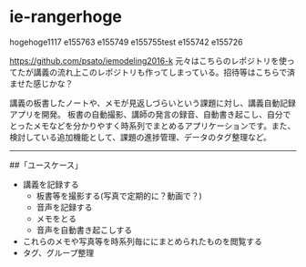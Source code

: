 # ie-rangerhoge
hogehoge1117
e155763
e155749
e155755test
e155742
e155726

https://github.com/psato/iemodeling2016-k
元々はこちらのレポジトリを使ってたが講義の流れ上このレポジトリも作ってしまっている。招待等はこちらで済ませた感じかな？


講義の板書したノートや、メモが見返しづらいという課題に対し、講義自動記録アプリを開発。
板書の自動撮影、講師の発言の録音、自動書き起こし、自分でとったメモなどを分かりやすく時系列でまとめるアプリケーションです。また、検討している追加機能として、課題の進捗管理、データのタグ整理など。

---

##「ユースケース」

- 講義を記録する
  - 板書等を撮影する(写真で定期的に？動画で？)
  - 音声を記録する
  - メモをとる
  - 音声を自動書き起こしする
- これらのメモや写真等を時系列毎ににまとめられたものを閲覧する
- タグ、グループ整理

